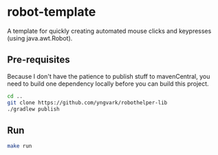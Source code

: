 # robot-template

A template for quickly creating automated mouse clicks and keypresses (using java.awt.Robot).

## Pre-requisites

Because I don't have the patience to publish stuff to mavenCentral, you need to build one dependency locally before you
can build this project.

```bash
cd ..
git clone https://github.com/yngvark/robothelper-lib
./gradlew publish
```

## Run

```bash
make run
```
